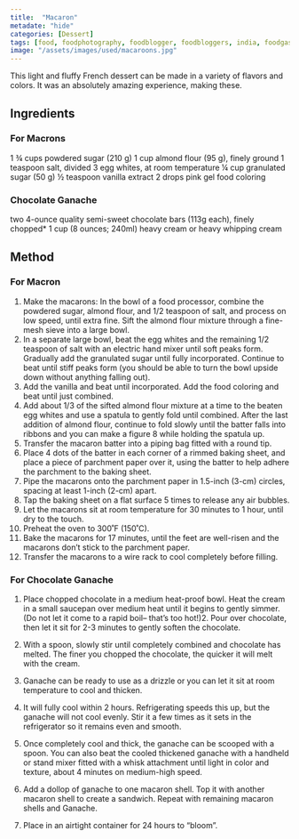 ```yaml
---
title:  "Macaron"
metadate: "hide"
categories: [Dessert]
tags: [food, foodphotography, foodblogger, foodbloggers, india, foodgasm, indianfood, love, foodcoma, foodporn,indiancooking, indianrecipe, foodlovers, indianfood, indianfoodbloggers, foodiesofinstagram, foodlove, indian, indiancouple, eatlocal, eathealthy, eatwell, desifood, trending, tasty, taste, yummyinmytummy, foodie, instafood, instafoodie, foodstagram, instagood, passionatepaprika, foodblog, easy, indian, recipe, mothersrecipe, cooking, easycooking, easyrecipe, simple, simplefood]
image: "/assets/images/used/macaroons.jpg"
---
```


This light and fluffy French dessert can be made in a variety of flavors and colors. It was an absolutely amazing experience, making these.

## Ingredients

### For Macrons

1 ¾ cups powdered sugar (210 g)
1 cup almond flour (95 g), finely ground
1 teaspoon salt, divided
3 egg whites, at room temperature
¼ cup granulated sugar (50 g)
½ teaspoon vanilla extract
2 drops pink gel food coloring

### Chocolate Ganache
two 4-ounce quality semi-sweet chocolate bars (113g each), finely chopped*
1 cup (8 ounces; 240ml) heavy cream or heavy whipping cream

## Method

### For Macron
1. Make the macarons: In the bowl of a food processor, combine the powdered sugar, almond flour, and 1/2 teaspoon of salt, and process on low speed, until extra fine. Sift the almond flour mixture through a fine-mesh sieve into a large bowl.
2. In a separate large bowl, beat the egg whites and the remaining 1/2 teaspoon of salt with an electric hand mixer until soft peaks form. Gradually add the granulated sugar until fully incorporated. Continue to beat until stiff peaks form (you should be able to turn the bowl upside down without anything falling out).
3. Add the vanilla and beat until incorporated. Add the food coloring and beat until just combined.
4. Add about 1/3 of the sifted almond flour mixture at a time to the beaten egg whites and use a spatula to gently fold until combined. After the last addition of almond flour, continue to fold slowly until the batter falls into ribbons and you can make a figure 8 while holding the spatula up.
5. Transfer the macaron batter into a piping bag fitted with a round tip.
6. Place 4 dots of the batter in each corner of a rimmed baking sheet, and place a piece of parchment paper over it, using the batter to help adhere the parchment to the baking sheet.
7. Pipe the macarons onto the parchment paper in 1.5-inch (3-cm) circles, spacing at least 1-inch (2-cm) apart.
8. Tap the baking sheet on a flat surface 5 times to release any air bubbles.
9. Let the macarons sit at room temperature for 30 minutes to 1 hour, until dry to the touch.
10. Preheat the oven to 300˚F (150˚C).
11. Bake the macarons for 17 minutes, until the feet are well-risen and the macarons don’t stick to the parchment paper.
12. Transfer the macarons to a wire rack to cool completely before filling.

### For Chocolate Ganache
1. Place chopped chocolate in a medium heat-proof bowl. Heat the cream in a small saucepan over medium heat until it begins to gently simmer. (Do not let it come to a rapid boil– that’s too hot!)2. Pour over chocolate, then let it sit for 2-3 minutes to gently soften the chocolate.
3. With a spoon, slowly stir until completely combined and chocolate has melted. The finer you chopped the chocolate, the quicker it will melt with the cream. 
4. Ganache can be ready to use as a drizzle or you can let it sit at room temperature to cool and thicken. 
5. It will fully cool within 2 hours. Refrigerating speeds this up, but the ganache will not cool evenly. Stir it a few times as it sets in the refrigerator so it remains even and smooth.
6. Once completely cool and thick, the ganache can be scooped with a spoon. You can also beat the cooled thickened ganache with a handheld or stand mixer fitted with a whisk attachment until light in color and texture, about 4 minutes on medium-high speed.

1. Add a dollop of ganache to one macaron shell. Top it with another macaron shell to create a sandwich. Repeat with remaining macaron shells and Ganache.
2. Place in an airtight container for 24 hours to “bloom”.